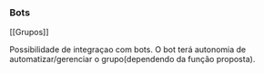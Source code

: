 ### Bots
[[Grupos]]

Possibilidade de integraçao com bots. O bot terá autonomia de automatizar/gerenciar o grupo(dependendo da função proposta).